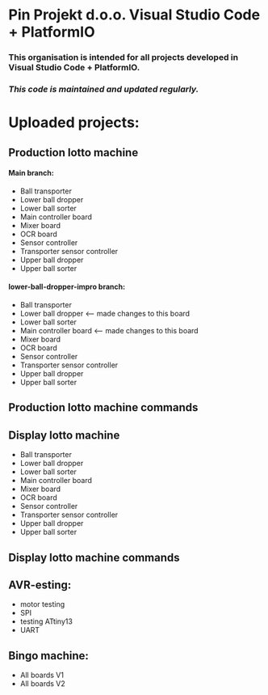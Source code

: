 # Pin Projekt d.o.o. Visual Studio Code + PlatformIO

### This organisation is intended for all projects developed in Visual Studio Code + PlatformIO.

### ***This code is maintained and updated regularly.***

# Uploaded projects:

## Production lotto machine
#### Main branch:
- Ball transporter
- Lower ball dropper
- Lower ball sorter
- Main controller board
- Mixer board
- OCR board
- Sensor controller
- Transporter sensor controller
- Upper ball dropper
- Upper ball sorter
#### lower-ball-dropper-impro branch:
- Ball transporter
- Lower ball dropper  <-- made changes to this board
- Lower ball sorter
- Main controller board <-- made changes to this board
- Mixer board
- OCR board
- Sensor controller
- Transporter sensor controller
- Upper ball dropper
- Upper ball sorter

## Production lotto machine commands

## Display lotto machine
- Ball transporter
- Lower ball dropper
- Lower ball sorter
- Main controller board
- Mixer board
- OCR board
- Sensor controller
- Transporter sensor controller
- Upper ball dropper
- Upper ball sorter

## Display lotto machine commands

## AVR-esting:
- motor testing
- SPI
- testing ATtiny13
- UART

## Bingo machine:
- All boards V1
- All boards V2
